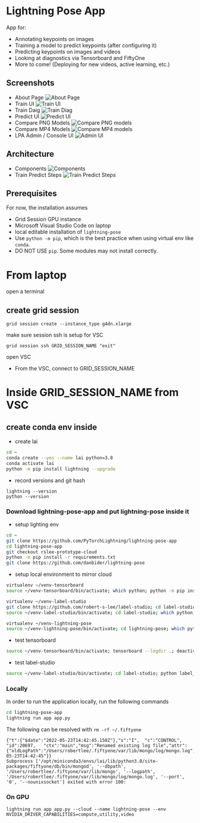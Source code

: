 # Lightning Pose App

App for:
* Annotating keypoints on images
* Training a model to predict keypoints (after configuring it)
* Predicting keypoints on images and videos
* Looking at diagnostics via Tensorboard and FiftyOne
* More to come! (Deploying for new videos, active learning, etc.)

## Screenshots
- About Page
![About Page](static/lpa-2-about.png)
- Train UI
![Train UI](static/lpa-3-train.png)
- Train Daig
![Train Diag](static/lpa-4-train-diag.png)
- Predict UI
![Predict UI](static/lpa-5-eval.png)
- Compare PNG Models
![Compare PNG models](static/lpa-6-eval-png.png)
- Compare MP4 Models
![Compare MP4 models](static/lpa-7-eval-mp4.png)
- LPA Admin / Console UI
![Admin UI](static/lpa-1-admin.png)

## Architecture
- Components
![Components](static/lpa-components.png)
- Train Predict Steps
![Train Predict Steps](static/lpa-train-predict-steps.png)

## Prerequisites

For now, the installation assumes 
- Grid Session GPU instance 
- Microsoft Visual Studio Code on laptop
- local editable installation of `lightning-pose`
- Use `python -m pip`, which is the best practice when using virtual env like `conda`.
- DO NOT USE `pip`.  Some modules may not install correctly.

# From laptop

open a terminal

## create grid session 

```
grid session create --instance_type g4dn.xlarge 
```

make sure session ssh is setup for VSC
```
grid session ssh GRID_SESSION_NAME "exit"
```

open VSC

- From the VSC, connect to GRID_SESSION_NAME

# Inside GRID_SESSION_NAME from VSC

## create conda env inside

- create lai
```bash
cd ~
conda create --yes --name lai python=3.8
conda activate lai
python -m pip install lightning --upgrade
```

- record versions and git hash
```
lightning --version
python --version
```

### Download lightning-pose-app and put lightning-pose inside it

- setup lighting env
```bash
cd ~
git clone https://github.com/PyTorchLightning/lightning-pose-app
cd lightning-pose-app
git checkout rslee-prototype-cloud
python -m pip install -r requirements.txt 
git clone https://github.com/danbider/lightning-pose 
```

- setup local environment to mirror cloud
```bash
virtualenv ~/venv-tensorboard 
source ~/venv-tensorboard/bin/activate; which python; python -m pip install tensorflow tensorboard; deactivate

virtualenv ~/venv-label-studio 
git clone https://github.com/robert-s-lee/label-studio; cd label-studio; git checkout x-frame-options; cd ..
source ~/venv-label-studio/bin/activate; cd label-studio; which python; python -m pip install -e .; cd ..; deactivate

virtualenv ~/venv-lightning-pose
source ~/venv-lightning-pose/bin/activate; cd lightning-pose; which python; python -m pip install -e .; cd ..; deactivate
```
- test tensorboard 
```bash
source ~/venv-tensorboard/bin/activate; tensorboard --logdir .; deactivate
```
- test label-studio
```bash
source ~/venv-label-studio/bin/activate; cd label-studio; python label_studio/manage.py migrate; python label_studio/manage.py runserver; cd ..; deactivate
```
### Locally

In order to run the application locally, run the following commands

```bash
cd lightning-pose-app
lightning run app app.py
```

The following can be resolved with `rm -rf ~/.fiftyone`

```
{"t":{"$date":"2022-05-23T14:42:45.150Z"},"s":"I",  "c":"CONTROL",  "id":20697,   "ctx":"main","msg":"Renamed existing log file","attr":{"oldLogPath":"/Users/robertlee/.fiftyone/var/lib/mongo/log/mongo.log","newLogPath":"/Users/robertlee/.fiftyone/var/lib/mongo/log/mongo.log.2022-05-23T14-42-45"}}
Subprocess ['/opt/miniconda3/envs/lai/lib/python3.8/site-packages/fiftyone/db/bin/mongod', '--dbpath', '/Users/robertlee/.fiftyone/var/lib/mongo', '--logpath', '/Users/robertlee/.fiftyone/var/lib/mongo/log/mongo.log', '--port', '0', '--nounixsocket'] exited with error 100:
```

### On GPU
```
lightning run app app.py --cloud --name lightning-pose --env NVIDIA_DRIVER_CAPABILITIES=compute,utility,video
```
